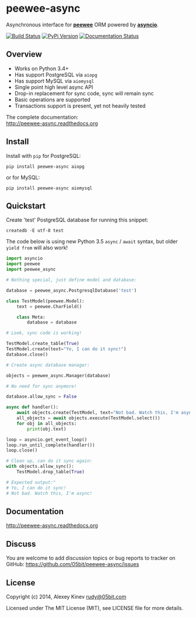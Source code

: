 peewee-async
============

Asynchronous interface for **[peewee](https://github.com/coleifer/peewee)**
ORM powered by **[asyncio](https://docs.python.org/3/library/asyncio.html)**.

[![Build Status](https://travis-ci.org/05bit/peewee-async.svg)](https://travis-ci.org/05bit/peewee-async) [![PyPi Version](https://img.shields.io/pypi/v/peewee-async.svg)](https://pypi.python.org/pypi/peewee-async)
 [![Documentation Status](https://readthedocs.org/projects/peewee-async/badge/?version=latest)](http://peewee-async.readthedocs.org/en/latest/?badge=latest)

Overview
--------

- Works on Python 3.4+
- Has support PostgreSQL via `aiopg`
- Has support MySQL via `aiomysql`
- Single point high level async API
- Drop-in replacement for sync code, sync will remain sync
- Basic operations are supported
- Transactions support is present, yet not heavily tested

The complete documentation:  
http://peewee-async.readthedocs.org

Install
-------

Install with `pip` for PostgreSQL:

```
pip install peewee-async aiopg
```

or for MySQL:

```
pip install peewee-async aiomysql
```

Quickstart
----------

Create 'test' PostgreSQL database for running this snippet:

    createdb -E utf-8 test

The code below is using new Python 3.5 `async` / `await` syntax, but older `yield from` will also work!

```python
import asyncio
import peewee
import peewee_async

# Nothing special, just define model and database:

database = peewee_async.PostgresqlDatabase('test')

class TestModel(peewee.Model):
    text = peewee.CharField()

    class Meta:
        database = database

# Look, sync code is working!

TestModel.create_table(True)
TestModel.create(text="Yo, I can do it sync!")
database.close()

# Create async database manager:

objects = peewee_async.Manager(database)

# No need for sync anymore!

database.allow_sync = False

async def handler():
    await objects.create(TestModel, text="Not bad. Watch this, I'm async!")
    all_objects = await objects.execute(TestModel.select())
    for obj in all_objects:
        print(obj.text)

loop = asyncio.get_event_loop()
loop.run_until_complete(handler())
loop.close()

# Clean up, can do it sync again:
with objects.allow_sync():
    TestModel.drop_table(True)

# Expected output:"
# Yo, I can do it sync!
# Not bad. Watch this, I'm async!
```

Documentation
-------------

http://peewee-async.readthedocs.org

Discuss
-------

You are welcome to add discussion topics or bug reports to tracker on GitHub: https://github.com/05bit/peewee-async/issues

License
-------

Copyright (c) 2014, Alexey Kinev <rudy@05bit.com>

Licensed under The MIT License (MIT),
see LICENSE file for more details.
